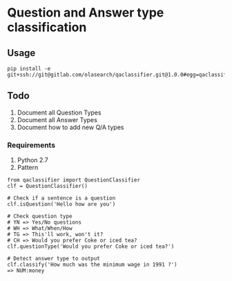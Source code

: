 # Question and Answer type classification

## Usage

````
pip install -e git+ssh://git@gitlab.com/olasearch/qaclassifier.git@1.0.0#egg=qaclassifier
````

## Todo
1. Document all Question Types
2. Document all Answer Types
3. Document how to add new Q/A types

### Requirements

1. Python 2.7
2. Pattern


````
from qaclassifier import QuestionClassifier
clf = QuestionClassifier()

# Check if a sentence is a question
clf.isQuestion('Hello how are you')

# Check question type
# YN => Yes/No questions
# WH => What/When/How
# TG => This'll work, won't it?
# CH => Would you prefer Coke or iced tea?
clf.questionType('Would you prefer Coke or iced tea?')

# Detect answer type to output
clf.classify('How much was the minimum wage in 1991 ?')
=> NUM:money
````